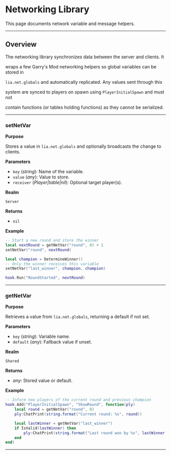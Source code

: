 # Networking Library

This page documents network variable and message helpers.

---

## Overview

The networking library synchronizes data between the server and clients. It

wraps a few Garry's Mod networking helpers so global variables can be stored in

`lia.net.globals` and automatically replicated. Any values sent through this

system are synced to players on spawn using `PlayerInitialSpawn` and must not

contain functions (or tables holding functions) as they cannot be serialized.

---

### setNetVar

**Purpose**

Stores a value in `lia.net.globals` and optionally broadcasts the change to clients.

**Parameters**

* `key` (*string*): Name of the variable.
* `value` (*any*): Value to store.
* `receiver` (*Player|table|nil*): Optional target player(s).

**Realm**

`Server`

**Returns**

* `nil`

**Example**

```lua
-- Start a new round and store the winner
local nextRound = getNetVar("round", 0) + 1
setNetVar("round", nextRound)

local champion = DetermineWinner()
-- Only the winner receives this variable
setNetVar("last_winner", champion, champion)

hook.Run("RoundStarted", nextRound)
```

---

### getNetVar

**Purpose**

Retrieves a value from `lia.net.globals`, returning a default if not set.

**Parameters**

* `key` (*string*): Variable name.
* `default` (*any*): Fallback value if unset.

**Realm**

`Shared`

**Returns**

* *any*: Stored value or default.

**Example**

```lua
-- Inform new players of the current round and previous champion
hook.Add("PlayerInitialSpawn", "ShowRound", function(ply)
    local round = getNetVar("round", 0)
    ply:ChatPrint(string.format("Current round: %s", round))

    local lastWinner = getNetVar("last_winner")
    if IsValid(lastWinner) then
        ply:ChatPrint(string.format("Last round won by %s", lastWinner:Name()))
    end
end)
```

---

